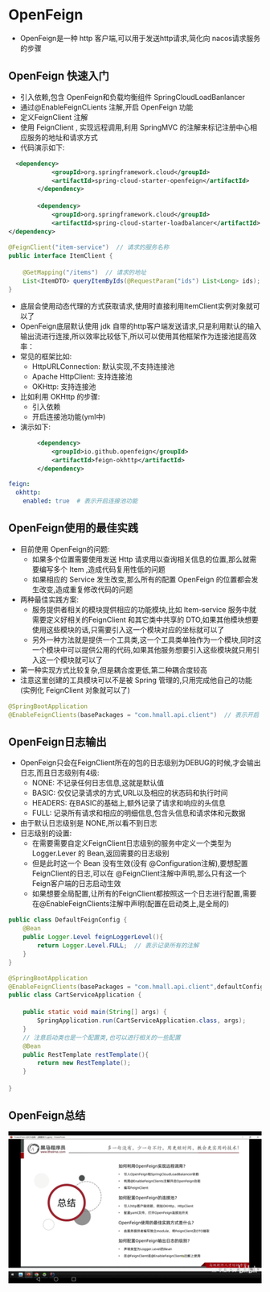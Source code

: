 # OpenFeign
- OpenFeign是一种 http 客户端,可以用于发送http请求,简化向 nacos请求服务的步骤
## OpenFeign 快速入门
- 引入依赖,包含 OpenFeign和负载均衡组件 SpringCloudLoadBanlancer 
- 通过@EnableFeignCLients 注解,开启 OpenFeign 功能
- 定义FeignClient 注解
- 使用 FeignClient , 实现远程调用,利用 SpringMVC 的注解来标记注册中心相应服务的地址和请求方式
- 代码演示如下:
```xml
  <dependency>
            <groupId>org.springframework.cloud</groupId>
            <artifactId>spring-cloud-starter-openfeign</artifactId>
        </dependency>

        <dependency>
            <groupId>org.springframework.cloud</groupId>
            <artifactId>spring-cloud-starter-loadbalancer</artifactId>
</dependency>
```

```java
@FeignClient("item-service")  // 请求的服务名称
public interface ItemClient {
    
    @GetMapping("/items")  // 请求的地址
    List<ItemDTO> queryItemByIds(@RequestParam("ids") List<Long> ids);  // 请求的参数和返回值,底层自动通过动态代理的方式获取到返回值  
}
```
- 底层会使用动态代理的方式获取请求,使用时直接利用ItemClient实例对象就可以了
- OpenFeign底层默认使用 jdk 自带的http客户端发送请求,只是利用默认的输入输出流进行连接,所以效率比较低下,所以可以使用其他框架作为连接池提高效率：
- 常见的框架比如:
  - HttpURLConnection: 默认实现,不支持连接池
  - Apache HttpClient: 支持连接池
  - OKHttp: 支持连接池
- 比如利用 OKHttp 的步骤:
  - 引入依赖
  - 开启连接池功能(yml中)
- 演示如下:
```xml
        <dependency>
            <groupId>io.github.openfeign</groupId>
            <artifactId>feign-okhttp</artifactId>
        </dependency>
```
```yml
feign:
  okhttp:
    enabled: true  # 表示开启连接池功能
```
## OpenFeign使用的最佳实践
- 目前使用 OpenFeign的问题:
  - 如果多个位置需要使用发送 Http 请求用以查询相关信息的位置,那么就需要编写多个 Item ,造成代码复用性低的问题
  - 如果相应的 Service 发生改变,那么所有的配置 OpenFeign 的位置都会发生改变,造成重复修改代码的问题
- 两种最佳实践方案:
  - 服务提供者相关的模块提供相应的功能模块,比如 Item-service 服务中就需要定义好相关的FeignClient 和其它类中共享的 DTO,如果其他模块想要使用这些模块的话,只需要引入这一个模块对应的坐标就可以了
  - 另外一种方法就是提供一个工具类,这一个工具类单独作为一个模块,同时这一个模块中可以提供公用的代码,如果其他服务想要引入这些模块就只用引入这一个模块就可以了
- 第一种实现方式比较复杂,但是耦合度更低,第二种耦合度较高
- 注意这里创建的工具模块可以不是被 Spring 管理的,只用完成他自己的功能(实例化 FeignClient 对象就可以了)
```java
@SpringBootApplication
@EnableFeignClients(basePackages = "com.hmall.api.client")  // 表示开启  OpenFeign,并且指定扫描包的位置
```
## OpenFeign日志输出
- OpenFeign只会在FeignClient所在的包的日志级别为DEBUG的时候,才会输出日志,而且日志级别有4级:
  - NONE: 不记录任何日志信息,这就是默认值
  - BASIC: 仅仅记录请求的方式,URL以及相应的状态码和执行时间
  - HEADERS: 在BASIC的基础上,额外记录了请求和响应的头信息
  - FULL: 记录所有请求和相应的明细信息,包含头信息和请求体和元数据
- 由于默认日志级别是 NONE,所以看不到日志
- 日志级别的设置:
  - 在需要需要自定义FeignClient日志级别的服务中定义一个类型为 Logger.Lever 的 Bean,返回需要的日志级别
  - 但是此时这一个 Bean 没有生效(没有 @Configuration注解),要想配置FeignClient的日志,可以在 @FeignClient注解中声明,那么只有这一个 Feign客户端的日志启动生效
  - 如果想要全局配置,让所有的FeignClient都按照这一个日志进行配置,需要在@EnableFeignClients注解中声明(配置在启动类上,是全局的)
```java
public class DefaultFeignConfig {
    @Bean
    public Logger.Level feignLoggerLevel(){
        return Logger.Level.FULL;  // 表示记录所有的注解
    }
}
```
```java
@SpringBootApplication
@EnableFeignClients(basePackages = "com.hmall.api.client",defaultConfiguration = DefaultFeignConfig.class)  // 表示开启  OpenFeign,并且指定扫描包的位置
public class CartServiceApplication {

    public static void main(String[] args) {
        SpringApplication.run(CartServiceApplication.class, args);
    }
    // 注意启动类也是一个配置类,也可以进行相关的一些配置
    @Bean
    public RestTemplate restTemplate(){
        return new RestTemplate();
    }

}
```
## OpenFeign总结
![Screenshot_20240727_181811_tv.danmaku.bilibilihd.jpg](imgs%2FScreenshot_20240727_181811_tv.danmaku.bilibilihd.jpg)